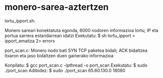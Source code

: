 # monero-sarea-aztertzen

lortu_ipport.sh:

Monero sareari konektatuta egonda, 6000 nodoren informazioa lortu; IP eta portua sarrera estandarrean idatzi
Exekutatu:
$ sh lortu_ipport > ipport_emaitza 2> errors


port_scan.c:
Monero nodo bati SYN TCP paketea bidali; ACK bidaltzea itxaron eta jaso bidaltzen duen gainerako informazioa 

Konpilatu:
$ gcc port_scan.c -lpthread -o port_scan
Exekutatu:
$ sudo ./port_scan <IPAddress> <Port>
Adibidez:
$ sudo ./port_scan 65.60.130.0 18080
  
